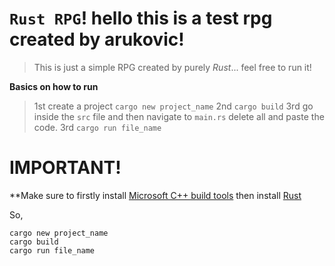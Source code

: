 # `Rust RPG`! hello this is a test rpg created by arukovic! 

> This is just a simple RPG created by purely *Rust*... feel free to run it!

**Basics on how to run**
> 1st create a project `cargo new project_name`
> 2nd `cargo build`
> 3rd go inside the `src` file and then navigate to `main.rs` delete all and paste the code.
> 3rd `cargo run file_name`

# IMPORTANT!
**Make sure to firstly install [Microsoft C++ build tools](https://www.rust-lang.org/tools/install) then install [Rust](https://www.rust-lang.org/tools/install)

So,
```
cargo new project_name
cargo build
cargo run file_name
```
